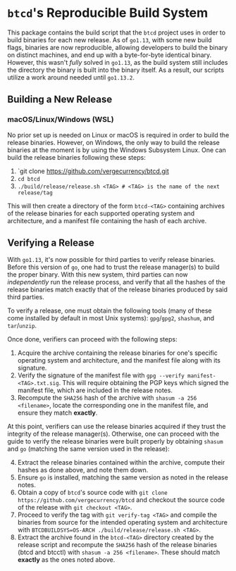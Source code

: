 # `btcd`'s Reproducible Build System

This package contains the build script that the `btcd` project uses in order to
build binaries for each new release. As of `go1.13`, with some new build flags,
binaries are now reproducible, allowing developers to build the binary on
distinct machines, and end up with a byte-for-byte identical binary. However,
this wasn't _fully_ solved in `go1.13`, as the build system still includes the
directory the binary is built into the binary itself. As a result, our scripts
utilize a work around needed until `go1.13.2`.  

## Building a New Release

### macOS/Linux/Windows (WSL)

No prior set up is needed on Linux or macOS is required in order to build the
release binaries. However, on Windows, the only way to build the release
binaries at the moment is by using the Windows Subsystem Linux. One can build
the release binaries following these steps:

1. `git clone https://github.com/vergecurrency/btcd.git
2. `cd btcd`
3. `./build/release/release.sh <TAG> # <TAG> is the name of the next
   release/tag`

This will then create a directory of the form `btcd-<TAG>` containing archives
of the release binaries for each supported operating system and architecture,
and a manifest file containing the hash of each archive.

## Verifying a Release

With `go1.13`, it's now possible for third parties to verify release binaries.
Before this version of `go`, one had to trust the release manager(s) to build the
proper binary. With this new system, third parties can now _independently_ run
the release process, and verify that all the hashes of the release binaries
match exactly that of the release binaries produced by said third parties.

To verify a release, one must obtain the following tools (many of these come
installed by default in most Unix systems): `gpg`/`gpg2`, `shashum`, and
`tar`/`unzip`.

Once done, verifiers can proceed with the following steps:

1. Acquire the archive containing the release binaries for one's specific
   operating system and architecture, and the manifest file along with its
   signature.
2. Verify the signature of the manifest file with `gpg --verify
   manifest-<TAG>.txt.sig`. This will require obtaining the PGP keys which
   signed the manifest file, which are included in the release notes.
3. Recompute the `SHA256` hash of the archive with `shasum -a 256 <filename>`,
   locate the corresponding one in the manifest file, and ensure they match
   __exactly__.

At this point, verifiers can use the release binaries acquired if they trust
the integrity of the release manager(s). Otherwise, one can proceed with the
guide to verify the release binaries were built properly by obtaining `shasum`
and `go` (matching the same version used in the release):

4. Extract the release binaries contained within the archive, compute their
   hashes as done above, and note them down.
5. Ensure `go` is installed, matching the same version as noted in the release
   notes. 
6. Obtain a copy of `btcd`'s source code with `git clone
   https://github.com/vergecurrency/btcd` and checkout the source code of the
   release with `git checkout <TAG>`.
7. Proceed to verify the tag with `git verify-tag <TAG>` and compile the
   binaries from source for the intended operating system and architecture with
   `BTCDBUILDSYS=OS-ARCH ./build/release/release.sh <TAG>`.
8. Extract the archive found in the `btcd-<TAG>` directory created by the
   release script and recompute the `SHA256` hash of the release binaries (btcd
   and btcctl) with `shasum -a 256 <filename>`. These should match __exactly__
   as the ones noted above.
